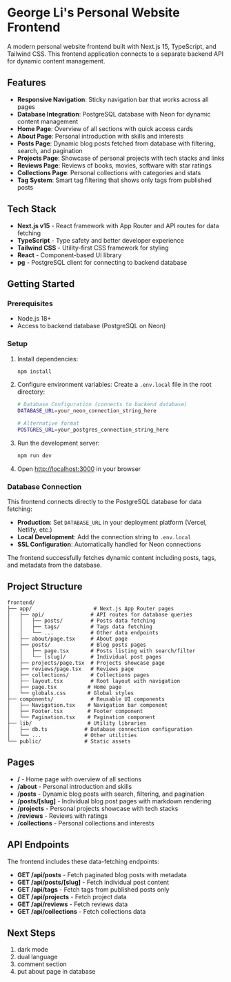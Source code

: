 # George Li's Personal Website Frontend

A modern personal website frontend built with Next.js 15, TypeScript, and Tailwind CSS. This frontend application connects to a separate backend API for dynamic content management.

## Features

- **Responsive Navigation**: Sticky navigation bar that works across all pages
- **Database Integration**: PostgreSQL database with Neon for dynamic content management
- **Home Page**: Overview of all sections with quick access cards
- **About Page**: Personal introduction with skills and interests
- **Posts Page**: Dynamic blog posts fetched from database with filtering, search, and pagination
- **Projects Page**: Showcase of personal projects with tech stacks and links
- **Reviews Page**: Reviews of books, movies, software with star ratings
- **Collections Page**: Personal collections with categories and stats
- **Tag System**: Smart tag filtering that shows only tags from published posts

## Tech Stack

- **Next.js v15** - React framework with App Router and API routes for data fetching
- **TypeScript** - Type safety and better developer experience
- **Tailwind CSS** - Utility-first CSS framework for styling
- **React** - Component-based UI library
- **pg** - PostgreSQL client for connecting to backend database

## Getting Started

### Prerequisites
- Node.js 18+ 
- Access to backend database (PostgreSQL on Neon)

### Setup

1. Install dependencies:
   ```bash
   npm install
   ```

2. Configure environment variables:
   Create a `.env.local` file in the root directory:
   ```bash
   # Database Configuration (connects to backend database)
   DATABASE_URL=your_neon_connection_string_here
   
   # Alternative format
   POSTGRES_URL=your_postgres_connection_string_here
   ```

3. Run the development server:
   ```bash
   npm run dev
   ```

4. Open [http://localhost:3000](http://localhost:3000) in your browser

### Database Connection

This frontend connects directly to the PostgreSQL database for data fetching:

- **Production**: Set `DATABASE_URL` in your deployment platform (Vercel, Netlify, etc.)
- **Local Development**: Add the connection string to `.env.local`
- **SSL Configuration**: Automatically handled for Neon connections

The frontend successfully fetches dynamic content including posts, tags, and metadata from the database.

## Project Structure

```
frontend/
├── app/                    # Next.js App Router pages
│   ├── api/               # API routes for database queries
│   │   ├── posts/         # Posts data fetching
│   │   ├── tags/          # Tags data fetching
│   │   └── ...            # Other data endpoints
│   ├── about/page.tsx     # About page
│   ├── posts/             # Blog posts pages
│   │   ├── page.tsx       # Posts listing with search/filter
│   │   └── [slug]/        # Individual post pages
│   ├── projects/page.tsx  # Projects showcase page
│   ├── reviews/page.tsx   # Reviews page
│   ├── collections/       # Collections pages
│   ├── layout.tsx         # Root layout with navigation
│   ├── page.tsx          # Home page
│   └── globals.css       # Global styles
├── components/            # Reusable UI components
│   ├── Navigation.tsx    # Navigation bar component
│   ├── Footer.tsx        # Footer component
│   └── Pagination.tsx    # Pagination component
├── lib/                  # Utility libraries
│   ├── db.ts            # Database connection configuration
│   └── ...              # Other utilities
└── public/              # Static assets
```

## Pages

- **/** - Home page with overview of all sections
- **/about** - Personal introduction and skills
- **/posts** - Dynamic blog posts with search, filtering, and pagination
- **/posts/[slug]** - Individual blog post pages with markdown rendering
- **/projects** - Personal projects showcase with tech stacks
- **/reviews** - Reviews with ratings
- **/collections** - Personal collections and interests

## API Endpoints

The frontend includes these data-fetching endpoints:

- **GET /api/posts** - Fetch paginated blog posts with metadata
- **GET /api/posts/[slug]** - Fetch individual post content
- **GET /api/tags** - Fetch tags from published posts only
- **GET /api/projects** - Fetch project data
- **GET /api/reviews** - Fetch reviews data
- **GET /api/collections** - Fetch collections data

## Next Steps

1. dark mode
2. dual language
3. comment section
4. put about page in database